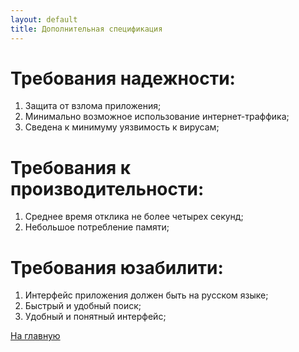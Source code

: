 ```yaml
---
layout: default
title: Дополнительная спецификация
---
```


# Требования надежности:
1. Защита от взлома приложения;
2. Минимально возможное использование интернет-траффика;
3. Сведена к минимуму уязвимость к вирусам;
# Требования к производительности:
1. Среднее время отклика не более четырех секунд;
2. Небольшое потребление памяти;
# Требования юзабилити:
1. Интерфейс приложения должен быть на русском языке;
2. Быстрый и удобный поиск;
3. Удобный и понятный интерфейс;

[На главную](./)